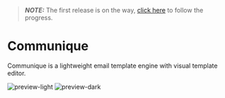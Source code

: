 > **_NOTE:_** The first release is on the way, [click here](https://github.com/orgs/glasspath/projects/2) to follow the progress.

# Communique

Communique is a lightweight email template engine with visual template editor.

![preview-light](https://user-images.githubusercontent.com/16516303/210140893-526ceb59-445f-4dbe-950a-ff593cfc247b.png#gh-light-mode-only)
![preview-dark](https://user-images.githubusercontent.com/16516303/210140900-f8c1f4b6-0208-477f-981b-f1051333b9f2.png#gh-dark-mode-only)
